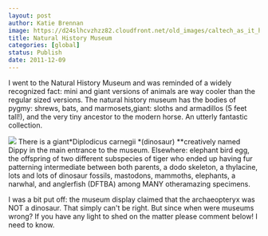 ```yaml
---
layout: post
author: Katie Brennan
image: https://d24slhcvzhzz82.cloudfront.net/old_images/caltech_as_it_happens/6a0105349b8251970b015437f51489970c.jpg
title: Natural History Museum 
categories: [global]
status: Publish
date: 2011-12-09
---
```


I went to the Natural History Museum and was reminded of a widely recognized fact: mini and giant versions of animals are way cooler than the regular sized versions. The natural history museum has the bodies of pygmy: shrews, bats, and marmosets,giant: sloths and armadillos (5 feet tall!), and the very tiny ancestor to the modern horse. An utterly fantastic collection.


![](https://d24slhcvzhzz82.cloudfront.net/old_images/caltech_as_it_happens/6a0105349b8251970b0162fd76c8b1970d.jpg)
There is a giant*﻿Diplodicus carnegii *(dinosaur) *﻿﻿﻿﻿*creatively named Dippy in the main entrance to the museum. Elsewhere: elephant bird egg, the offspring of two different subspecies of tiger who ended up having fur patterning intermediate between both parents, a dodo skeleton, a thylacine, lots and lots of dinosaur fossils, mastodons, mammoths, elephants, a narwhal, and anglerfish (DFTBA) among MANY otheramazing specimens.

I was a bit put off: the museum display claimed that the archaeopteryx was NOT a dinosaur. That simply can't be right. But since when were museums wrong? If you have any light to shed on the matter please comment below! I need to know.

